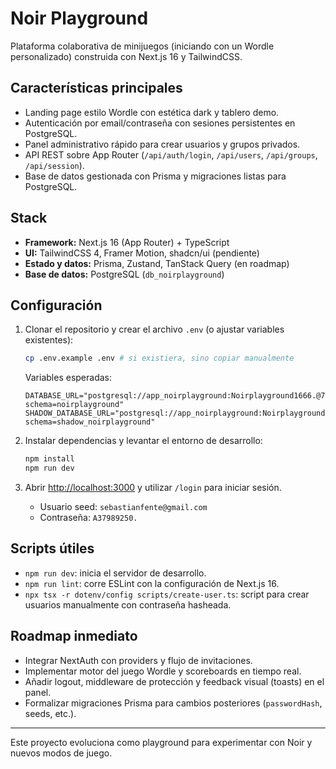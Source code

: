 # Noir Playground

Plataforma colaborativa de minijuegos (iniciando con un Wordle personalizado) construida con Next.js 16 y TailwindCSS.

## Características principales

- Landing page estilo Wordle con estética dark y tablero demo.
- Autenticación por email/contraseña con sesiones persistentes en PostgreSQL.
- Panel administrativo rápido para crear usuarios y grupos privados.
- API REST sobre App Router (`/api/auth/login`, `/api/users`, `/api/groups`, `/api/session`).
- Base de datos gestionada con Prisma y migraciones listas para PostgreSQL.

## Stack

- **Framework:** Next.js 16 (App Router) + TypeScript
- **UI:** TailwindCSS 4, Framer Motion, shadcn/ui (pendiente)
- **Estado y datos:** Prisma, Zustand, TanStack Query (en roadmap)
- **Base de datos:** PostgreSQL (`db_noirplayground`)

## Configuración

1. Clonar el repositorio y crear el archivo `.env` (o ajustar variables existentes):

   ```bash
   cp .env.example .env # si existiera, sino copiar manualmente
   ```

   Variables esperadas:

   ```env
   DATABASE_URL="postgresql://app_noirplayground:Noirplayground1666.@72.60.240.4:5432/db_noirplayground?schema=noirplayground"
   SHADOW_DATABASE_URL="postgresql://app_noirplayground:Noirplayground1666.@72.60.240.4:5432/db_noirplayground?schema=shadow_noirplayground"
   ```

2. Instalar dependencias y levantar el entorno de desarrollo:

   ```bash
   npm install
   npm run dev
   ```

3. Abrir [http://localhost:3000](http://localhost:3000) y utilizar `/login` para iniciar sesión.

   - Usuario seed: `sebastianfente@gmail.com`
   - Contraseña: `A37989250.`

## Scripts útiles

- `npm run dev`: inicia el servidor de desarrollo.
- `npm run lint`: corre ESLint con la configuración de Next.js 16.
- `npx tsx -r dotenv/config scripts/create-user.ts`: script para crear usuarios manualmente con contraseña hasheada.

## Roadmap inmediato

- Integrar NextAuth con providers y flujo de invitaciones.
- Implementar motor del juego Wordle y scoreboards en tiempo real.
- Añadir logout, middleware de protección y feedback visual (toasts) en el panel.
- Formalizar migraciones Prisma para cambios posteriores (`passwordHash`, seeds, etc.).

---

Este proyecto evoluciona como playground para experimentar con Noir y nuevos modos de juego.
